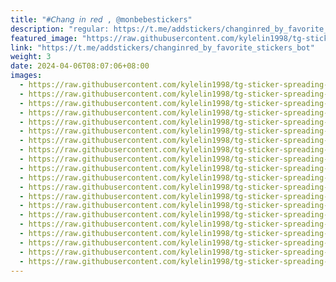 ```yaml
---
title: "#𝘊𝘩𝘢𝘯𝘨 𝘪𝘯 𝘳𝘦𝘥 , @monbebestickers"
description: "regular: https://t.me/addstickers/changinred_by_favorite_stickers_bot"
featured_image: "https://raw.githubusercontent.com/kylelin1998/tg-sticker-spreading-worldwide-images/main/img/8770931a-23c6-4f3f-baee-62b523692c51.jpg"
link: "https://t.me/addstickers/changinred_by_favorite_stickers_bot"
weight: 3
date: 2024-04-06T08:07:06+08:00
images:
  - https://raw.githubusercontent.com/kylelin1998/tg-sticker-spreading-worldwide-images/main/img/8770931a-23c6-4f3f-baee-62b523692c51.jpg
  - https://raw.githubusercontent.com/kylelin1998/tg-sticker-spreading-worldwide-images/main/img/d3e9d0f1-ad4d-4f22-8666-e0805e07e858.jpg
  - https://raw.githubusercontent.com/kylelin1998/tg-sticker-spreading-worldwide-images/main/img/ef0417b7-1f46-4f32-98e6-e02778c83e58.jpg
  - https://raw.githubusercontent.com/kylelin1998/tg-sticker-spreading-worldwide-images/main/img/049441fa-0c5b-4777-b2fb-f01d5c6f8903.jpg
  - https://raw.githubusercontent.com/kylelin1998/tg-sticker-spreading-worldwide-images/main/img/650235b9-476f-468c-8ffa-d44a6757a4da.jpg
  - https://raw.githubusercontent.com/kylelin1998/tg-sticker-spreading-worldwide-images/main/img/979d33c8-c67d-4c15-84ef-dc4e02df22d3.jpg
  - https://raw.githubusercontent.com/kylelin1998/tg-sticker-spreading-worldwide-images/main/img/36e85bdd-c7c8-4848-8cbe-4160ae8a5caa.jpg
  - https://raw.githubusercontent.com/kylelin1998/tg-sticker-spreading-worldwide-images/main/img/bc494593-3a8c-44c9-97df-4d5988012194.jpg
  - https://raw.githubusercontent.com/kylelin1998/tg-sticker-spreading-worldwide-images/main/img/c4c5377d-26c6-4b3f-8265-08b5f919697b.jpg
  - https://raw.githubusercontent.com/kylelin1998/tg-sticker-spreading-worldwide-images/main/img/e04f6aeb-8e64-45af-b9f8-fb2ca88f5abf.jpg
  - https://raw.githubusercontent.com/kylelin1998/tg-sticker-spreading-worldwide-images/main/img/ca86f4fc-a1fe-419a-9f27-1d0b1107ec55.jpg
  - https://raw.githubusercontent.com/kylelin1998/tg-sticker-spreading-worldwide-images/main/img/03bfdf2a-2f66-4fd1-856d-fc5d2d1ec244.jpg
  - https://raw.githubusercontent.com/kylelin1998/tg-sticker-spreading-worldwide-images/main/img/27ac90ac-5967-49db-ac21-68d432edf2a6.jpg
  - https://raw.githubusercontent.com/kylelin1998/tg-sticker-spreading-worldwide-images/main/img/17c80b4b-278b-479b-9bd4-07bd08028871.jpg
  - https://raw.githubusercontent.com/kylelin1998/tg-sticker-spreading-worldwide-images/main/img/be2de580-c91d-4fbc-a251-215d86bb7cca.jpg
  - https://raw.githubusercontent.com/kylelin1998/tg-sticker-spreading-worldwide-images/main/img/ca556c20-1f64-4fb5-ac64-c9fc2f686dd2.jpg
  - https://raw.githubusercontent.com/kylelin1998/tg-sticker-spreading-worldwide-images/main/img/7046a329-234f-4c8b-ad36-79444f58267c.jpg
  - https://raw.githubusercontent.com/kylelin1998/tg-sticker-spreading-worldwide-images/main/img/9132db24-53cf-4e51-9cac-12eb50a0f6c6.jpg
  - https://raw.githubusercontent.com/kylelin1998/tg-sticker-spreading-worldwide-images/main/img/f9a8c616-a6c4-4310-99b4-516d94a91b47.jpg
  - https://raw.githubusercontent.com/kylelin1998/tg-sticker-spreading-worldwide-images/main/img/e925878c-3584-40d8-b70f-8b149f624767.jpg
---
```

